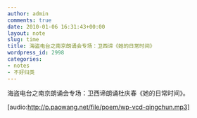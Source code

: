 ```yaml
---
author: admin
comments: true
date: 2010-01-06 16:31:43+00:00
layout: note
slug: time
title: 海盗电台之南京朗诵会专场：卫西谛《她的日常时间》
wordpress_id: 2998
categories:
- notes
- 不好归类
---
```


海盗电台之南京朗诵会专场：卫西谛朗诵杜庆春《她的日常时间》。

[audio:http://p.paowang.net/file/poem/wp-vcd-qingchun.mp3]
